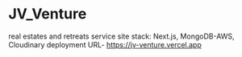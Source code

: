 # JV_Venture
real estates and retreats service site
stack: Next.js, MongoDB-AWS, Cloudinary
deployment URL- https://jv-venture.vercel.app
